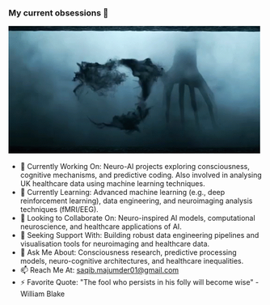 ### My current obsessions 👋

![My Goal](https://github.com/Al-Saqib/Al-Saqib/blob/master/arrival.gif)

- 🔭 Currently Working On: Neuro-AI projects exploring consciousness, cognitive mechanisms, and predictive coding. Also involved in analysing UK healthcare data using machine learning techniques.
- 🌱 Currently Learning: Advanced machine learning (e.g., deep reinforcement learning), data engineering, and neuroimaging analysis techniques (fMRI/EEG).
- 👯 Looking to Collaborate On: Neuro-inspired AI models, computational neuroscience, and healthcare applications of AI.
- 🤔 Seeking Support With: Building robust data engineering pipelines and visualisation tools for neuroimaging and healthcare data.
- 💬 Ask Me About: Consciousness research, predictive processing models, neuro-cognitive architectures, and healthcare inequalities.
- 📫 Reach Me At: saqib.majumder01@gmail.com
- ⚡ Favorite Quote: "The fool who persists in his folly will become wise" - William Blake

